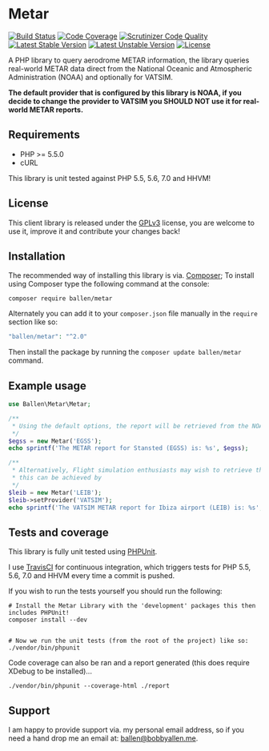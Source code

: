 Metar
=====

[![Build Status](https://scrutinizer-ci.com/g/bobsta63/metar/badges/build.png?b=master)](https://scrutinizer-ci.com/g/bobsta63/metar/build-status/master)
[![Code Coverage](https://scrutinizer-ci.com/g/bobsta63/metar/badges/coverage.png?b=master)](https://scrutinizer-ci.com/g/bobsta63/metar/?branch=master)
[![Scrutinizer Code Quality](https://scrutinizer-ci.com/g/bobsta63/metar/badges/quality-score.png?b=master)](https://scrutinizer-ci.com/g/bobsta63/metar/?branch=master)
[![Latest Stable Version](https://poser.pugx.org/ballen/metar/v/stable)](https://packagist.org/packages/ballen/metar)
[![Latest Unstable Version](https://poser.pugx.org/ballen/metar/v/unstable)](https://packagist.org/packages/ballen/metar)
[![License](https://poser.pugx.org/ballen/metar/license)](https://packagist.org/packages/ballen/metar)

A PHP library to query aerodrome METAR information, the library queries real-world METAR data direct from the National Oceanic and Atmospheric Administration (NOAA) and optionally for VATSIM.

__The default provider that is configured by this library is NOAA, if you decide to change the provider to VATSIM you SHOULD NOT use it for real-world METAR reports.__

Requirements
------------

* PHP >= 5.5.0
* cURL

This library is unit tested against PHP 5.5, 5.6, 7.0 and HHVM!

License
-------

This client library is released under the [GPLv3](https://raw.githubusercontent.com/bobsta63/metar/master/LICENSE) license, you are welcome to use it, improve it and contribute your changes back!

Installation
------------

The recommended way of installing this library is via. [Composer](http://getcomposer.org); To install using Composer type the following command at the console:

```shell
composer require ballen/metar
```

Alternately you can add it to your ``composer.json`` file manually in the `require` section like so:

```php
"ballen/metar": "^2.0"
```
Then install the package by running the ``composer update ballen/metar`` command.

Example usage
-------------

```php
use Ballen\Metar\Metar;

/**
 * Using the default options, the report will be retrieved from the NOAA web service.
 */
$egss = new Metar('EGSS');
echo sprintf('The METAR report for Stansted (EGSS) is: %s', $egss);

/**
 * Alternatively, Flight simulation enthusiasts may wish to retrieve the current VATSIM reports,
 * this can be achieved by 
 */
$leib = new Metar('LEIB');
$leib->setProvider('VATSIM');
echo sprintf('The VATSIM METAR report for Ibiza airport (LEIB) is: %s', $leib);
```

Tests and coverage
------------------

This library is fully unit tested using [PHPUnit](https://phpunit.de/).

I use [TravisCI](https://travis-ci.org/) for continuous integration, which triggers tests for PHP 5.5, 5.6, 7.0 and HHVM every time a commit is pushed.

If you wish to run the tests yourself you should run the following:

```shell
# Install the Metar Library with the 'development' packages this then includes PHPUnit!
composer install --dev


# Now we run the unit tests (from the root of the project) like so:
./vendor/bin/phpunit
```

Code coverage can also be ran and a report generated (this does require XDebug to be installed)...

```shell
./vendor/bin/phpunit --coverage-html ./report
```

Support
-------

I am happy to provide support via. my personal email address, so if you need a hand drop me an email at: [ballen@bobbyallen.me]().